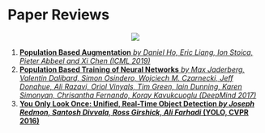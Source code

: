 # Paper Reviews
<p align="center">
    <img src="https://images.theconversation.com/files/227046/original/file-20180711-70042-1167u0r.jpg?ixlib=rb-1.1.0&q=45&auto=format&w=496&fit=clip"/>
</p>

1. [**Population Based Augmentation** *by Daniel Ho, Eric Liang, Ion Stoica, Pieter Abbeel and Xi Chen (ICML 2019)*](https://www.slideshare.net/DADAJONJURAKUZIEV/population-based-augmentation-178203557)
2. [**Population Based Training of Neural Networks** *by Max Jaderberg, Valentin Dalibard, Simon Osindero, Wojciech M. Czarnecki, Jeff Donahue, Ali Razavi, Oriol Vinyals, Tim Green, Iain Dunning, Karen Simonyan, Chrisantha Fernando, Koray Kavukcuoglu (DeepMind 2017)*](https://www.slideshare.net/DADAJONJURAKUZIEV/population-based-training-of-neural-networks)
3. [**You Only Look Once: Unified, Real-Time Object Detection *by Joseph Redmon, Santosh Divvala, Ross Girshick, Ali Farhadi* (YOLO, CVPR 2016)**](https://www.slideshare.net/DADAJONJURAKUZIEV/you-only-look-once-unified-realtime-object-detection-180981599)

